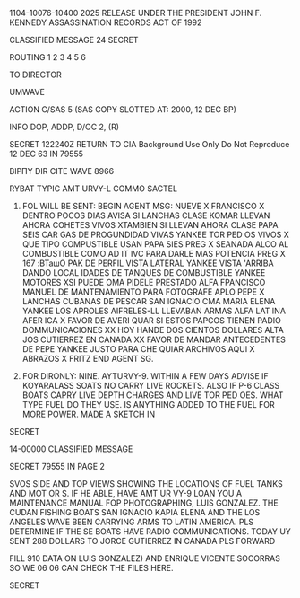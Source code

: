 1104-10076-10400 2025 RELEASE UNDER THE PRESIDENT JOHN F. KENNEDY ASSASSINATION RECORDS ACT OF 1992

CLASSIFIED MESSAGE
24 SECRET

ROUTING
1
2
3
4
5 6

TO DIRECTOR

UMWAVE

ACTION C/SAS 5 (SAS COPY SLOTTED AT: 2000, 12 DEC BP)

INFO DOP, ADDP, D/OC 2, (R)

SECRET 122240Z
RETURN TO CIA
Background Use Only
Do Not Reproduce
12 DEC 63 IN 79555

ΒΙΡΠΥ DIR CITE WAVE 8966

RYBAT TYPIC AMT URVY-L COMMO SACTEL

1. FOL WILL BE SENT: BEGIN AGENT MSG: NUEVE X FRANCISCO X
DENTRO POCOS DIAS AVISA SI LANCHAS CLASE KOMAR LLEVAN AHORA COHETES
VIVOS XTAMBIEN SI LLEVAN AHORA CLASE PAPA SEIS CAR GAS DE PROGUNDIDAD
VIVAS YANKEE TOR PED OS VIVOS X QUE TIPO COMPUSTIBLE USAN PAPA SIES PREG X
SEANADA ALCO AL COMBUSTIBLE COMO AD IT IVC PARA DARLE MAS POTENCIA PREG X
167 :ВТашO PAK DE PERFIL VISTA LATERAL YANKEE VISTA 'ARRIBA DANDO
LOCAL IDADES DE TANQUES DE COMBUSTIBLE YANKEE MOTORES XSI PUEDE OMA PIDELE
PRESTADO ALFA FPANCISCO MANUEL DE MANTENAMIENTO PARA FOTOGRAFE APLO PEPE
X LANCHAS CUBANAS DE PESCAR SAN IGNACIO CMA MARIA ELENA YANKEE LOS
APROLES AIFRELES-LL LLEVABAN ARMAS ALFA LAT INA AFER ICA X FAVOR DE AVERI QUAR SI ESTOS
PAPCOS TIENEN PADIO DOMMUNICACIONES XX HOY HANDE DOS CIENTOS DOLLARES
ALTA JOS CUTIERREZ EN CANADA XX FAVOR DE MANDAR ANTECEDENTES DE
PEPE YANKEE JUSTO PARA CHE QUIAR ARCHIVOS AQUI X ABRAZOS X FRITZ END
AGENT SG.

2. FOR DIRONLY: NINE. AYTURVY-9. WITHIN A FEW DAYS ADVISE IF
KOYARALASS SOATS NO CARRY LIVE ROCKETS. ALSO IF P-6 CLASS BOATS
CAPRY LIVE DEPTH CHARGES AND LIVE TOR PED OES. WHAT TYPE FUEL DO THEY
USE. IS ANYTHING ADDED TO THE FUEL FOR MORE POWER. MADE A SKETCH IN

SECRET

14-00000
CLASSIFIED MESSAGE

SECRET
79555
IN PAGE 2

SVOS SIDE AND TOP VIEWS SHOWING THE LOCATIONS OF FUEL TANKS AND
MOT OR S. IF HE ABLE, HAVE AMT UR VY-9 LOAN YOU A MAINTENANCE MANUAL
FOP PHOTOGRAPHING, LUIS GONZALEZ. THE CUDAN FISHING BOATS SAN IGNACIO
KAPIA ELENA AND THE LOS ANGELES WAVE BEEN CARRYING ARMS TO LATIN
AMERICA. PLS DETERMINE IF THE SE BOATS HAVE RADIO COMMUNICATIONS.
TODAY UY SENT 288 DOLLARS TO JORCE GUTIERREZ IN CANADA PLS FORWARD

FILL 910 DATA ON LUIS GONZALEZ) AND ENRIQUE VICENTE SOCORRAS SO WE
06
06
CAN CHECK THE FILES HERE.

SECRET
